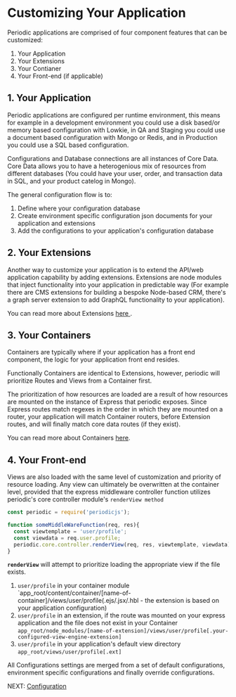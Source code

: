 # Customizing Your Application 

Periodic applications are comprised of four component features that can be customized:

1. Your Application
2. Your Extensions
3. Your Contianer
4. Your Front-end (if applicable)

## 1. Your Application
Periodic applications are configured per runtime environment, this means for example in a development environment you could use a disk based/or memory based configuration with Lowkie, in QA and Staging you could use a document based configuration with Mongo or Redis, and in Production you could use a SQL based configuration.

Configurations and Database connections are all instances of Core Data. Core Data allows you to have a heterogenious mix of resources from different databases (You could have your user, order, and transaction data in SQL, and your product catelog in Mongo).

The general configuration flow is to:
1. Define where your configuration database
2. Create environment specific configuration json documents for your application and extensions
3. Add the configurations to your application's configuration database

## 2. Your Extensions

Another way to customize your application is to extend the API/web application capability by adding extensions. Extensions are node modules that inject functionality into your application in predictable way (For example there are CMS extensions for building a bespoke Node-based CRM, there's a graph server extension to add GraphQL functionality to your application).

You can read more about Extensions [ here ](https://github.com/repetere/periodicjs/blob/master/doc/extensions/01-overview.md).

## 3. Your Containers

Containers are typically where if your application has a front end component, the logic for your application front end resides. 

Functionally Containers are identical to Extensions, however, periodic will prioritize Routes and Views from a Container first.

The prioritization of how resources are loaded are a result of how resources are mounted on the instance of Express that periodic exposes. Since Express routes match regexes in the order in which they are mounted on a router, your application will match Container routers, before Extension routes, and will finally match core data routes (if they exist).

You can read more about Containers [here](https://github.com/repetere/periodicjs/blob/master/doc/containers/01-overview.md).

## 4. Your Front-end

Views are also loaded with the same level of customization and priority of resource loading. Any view can ultimately be overwritten at the container level, provided that the express middleware controller function utilizes periodic's core controller module's `renderView method`

```javascript
const periodic = require('periodicjs');

function someMiddleWareFunction(req, res){
  const viewtemplate = 'user/profile';
  const viewdata = req.user.profile;
  periodic.core.controller.renderView(req, res, viewtemplate, viewdata);
}
```

**`renderView`** will attempt to prioritize loading the appropriate  view if the file exists.

1. `user/profile` in your container module `app_root/content/container/[name-of-container]/views/user/profile(.ejs/.jsx/.hbl - the extension is based on your application configuration)
2. `user/profile` in an extension, if the route was mounted on your express application and the file does not exist in your Container `app_root/node_modules/[name-of-extension]/views/user/profile[.your-configured-view-engine-extension]` 
3. `user/profile` in your application's default view directory `app_root/views/user/profile[.ext]`

All Configurations settings are merged from a set of default configurations, environment specific configurations and finally override configurations.

NEXT: [ Configuration ](https://github.com/repetere/periodicjs/blob/master/doc/configuration/01-overview.md) 